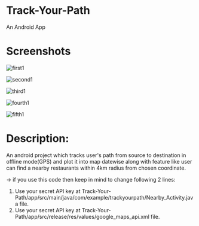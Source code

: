 # Track-Your-Path
An Android App
# Screenshots

![first1](https://user-images.githubusercontent.com/37362899/77854749-b844a500-7209-11ea-9108-9bc0135db9ae.jpg)


![second1](https://user-images.githubusercontent.com/37362899/77854780-e7f3ad00-7209-11ea-8a4c-b4abcadf74de.jpg)


![third1](https://user-images.githubusercontent.com/37362899/77854838-41f47280-720a-11ea-9985-1f4b96840cab.jpg)


![fourth1](https://user-images.githubusercontent.com/37362899/77854842-46b92680-720a-11ea-9456-e12ab98c4bea.jpg)


![fifth1](https://user-images.githubusercontent.com/37362899/77854844-4ae54400-720a-11ea-9cd9-e5c5f70b2df7.jpg)

# Description:
An android project which tracks user's path from source to destination in offline mode(GPS) and plot it into map datewise along with feature like user can find a nearby restaurants within 4km radius from chosen coordinate.

-> if you use this code then keep in mind to change following 2 lines:
1) Use your secret API key at  Track-Your-Path/app/src/main/java/com/example/trackyourpath/Nearby_Activity.java  file.
2) Use your secret API key at  Track-Your-Path/app/src/release/res/values/google_maps_api.xml  file.


